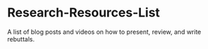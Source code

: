 # Research-Resources-List
A list of blog posts and videos on how to present, review, and write rebuttals.
